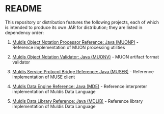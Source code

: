 # README

This repository or distribution features the following projects,
each of which is intended to produce its own JAR for distribution;
they are listed in dependency order:

1. [Muldis Object Notation Processor Reference: Java (MUONP)](Muldis_Object_Notation_Processor_Reference) - Reference implementation of MUON processing utilities

1. [Muldis Object Notation Validator: Java (MUONV)](Muldis_Object_Notation_Validator) - MUON artifact format validator

1. [Muldis Service Protocol Bridge Reference: Java (MUSEB)](Muldis_Service_Protocol_Bridge_Reference) - Reference implementation of MUSE client

1. [Muldis Data Engine Reference: Java (MDE)](Muldis_Data_Engine_Reference) - Reference interpreter implementation of Muldis Data Language

1. [Muldis Data Library Reference: Java (MDLIB)](Muldis_Data_Library_Reference) - Reference library implementation of Muldis Data Language
